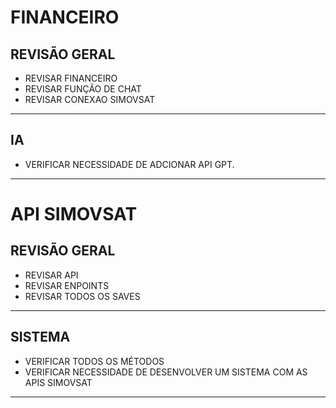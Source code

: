 # FINANCEIRO
## REVISÃO GERAL
- REVISAR FINANCEIRO
- REVISAR FUNÇÃO DE CHAT
- REVISAR CONEXAO SIMOVSAT
---
## IA
- VERIFICAR NECESSIDADE DE ADCIONAR API GPT.
---


# API SIMOVSAT
## REVISÃO GERAL
- REVISAR API
- REVISAR ENPOINTS
- REVISAR TODOS OS SAVES
---

## SISTEMA
- VERIFICAR TODOS OS MÉTODOS
- VERIFICAR NECESSIDADE DE DESENVOLVER UM SISTEMA COM AS APIS SIMOVSAT
---